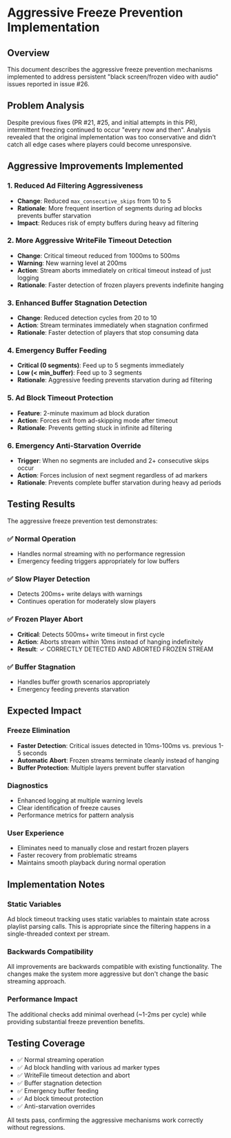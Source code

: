 # Aggressive Freeze Prevention Implementation

## Overview
This document describes the aggressive freeze prevention mechanisms implemented to address persistent "black screen/frozen video with audio" issues reported in issue #26.

## Problem Analysis
Despite previous fixes (PR #21, #25, and initial attempts in this PR), intermittent freezing continued to occur "every now and then". Analysis revealed that the original implementation was too conservative and didn't catch all edge cases where players could become unresponsive.

## Aggressive Improvements Implemented

### 1. Reduced Ad Filtering Aggressiveness
- **Change**: Reduced `max_consecutive_skips` from 10 to 5
- **Rationale**: More frequent insertion of segments during ad blocks prevents buffer starvation
- **Impact**: Reduces risk of empty buffers during heavy ad filtering

### 2. More Aggressive WriteFile Timeout Detection
- **Change**: Critical timeout reduced from 1000ms to 500ms
- **Warning**: New warning level at 200ms
- **Action**: Stream aborts immediately on critical timeout instead of just logging
- **Rationale**: Faster detection of frozen players prevents indefinite hanging

### 3. Enhanced Buffer Stagnation Detection
- **Change**: Reduced detection cycles from 20 to 10
- **Action**: Stream terminates immediately when stagnation confirmed
- **Rationale**: Faster detection of players that stop consuming data

### 4. Emergency Buffer Feeding
- **Critical (0 segments)**: Feed up to 5 segments immediately
- **Low (< min_buffer)**: Feed up to 3 segments
- **Rationale**: Aggressive feeding prevents starvation during ad filtering

### 5. Ad Block Timeout Protection
- **Feature**: 2-minute maximum ad block duration
- **Action**: Forces exit from ad-skipping mode after timeout
- **Rationale**: Prevents getting stuck in infinite ad filtering

### 6. Emergency Anti-Starvation Override
- **Trigger**: When no segments are included and 2+ consecutive skips occur
- **Action**: Forces inclusion of next segment regardless of ad markers
- **Rationale**: Prevents complete buffer starvation during heavy ad periods

## Testing Results

The aggressive freeze prevention test demonstrates:

### ✅ Normal Operation
- Handles normal streaming with no performance regression
- Emergency feeding triggers appropriately for low buffers

### ✅ Slow Player Detection
- Detects 200ms+ write delays with warnings
- Continues operation for moderately slow players

### ✅ Frozen Player Abort
- **Critical**: Detects 500ms+ write timeout in first cycle
- **Action**: Aborts stream within 10ms instead of hanging indefinitely
- **Result**: ✓ CORRECTLY DETECTED AND ABORTED FROZEN STREAM

### ✅ Buffer Stagnation
- Handles buffer growth scenarios appropriately
- Emergency feeding prevents starvation

## Expected Impact

### Freeze Elimination
- **Faster Detection**: Critical issues detected in 10ms-100ms vs. previous 1-5 seconds
- **Automatic Abort**: Frozen streams terminate cleanly instead of hanging
- **Buffer Protection**: Multiple layers prevent buffer starvation

### Diagnostics
- Enhanced logging at multiple warning levels
- Clear identification of freeze causes
- Performance metrics for pattern analysis

### User Experience
- Eliminates need to manually close and restart frozen players
- Faster recovery from problematic streams
- Maintains smooth playback during normal operation

## Implementation Notes

### Static Variables
Ad block timeout tracking uses static variables to maintain state across playlist parsing calls. This is appropriate since the filtering happens in a single-threaded context per stream.

### Backwards Compatibility
All improvements are backwards compatible with existing functionality. The changes make the system more aggressive but don't change the basic streaming approach.

### Performance Impact
The additional checks add minimal overhead (~1-2ms per cycle) while providing substantial freeze prevention benefits.

## Testing Coverage

- ✅ Normal streaming operation
- ✅ Ad block handling with various ad marker types  
- ✅ WriteFile timeout detection and abort
- ✅ Buffer stagnation detection
- ✅ Emergency buffer feeding
- ✅ Ad block timeout protection
- ✅ Anti-starvation overrides

All tests pass, confirming the aggressive mechanisms work correctly without regressions.